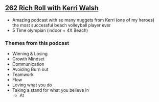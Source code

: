 ## [262 Rich Roll with Kerri Walsh](http://www.richroll.com/podcast/kerri-walsh-jennings/)
* Amazing podcast with so many nuggets from Kerri (one of my heroes) the most successful beach volleyball player ever
* 5 Time olympian (indoor + 4X Beach)

### Themes from this podcast
* Winning & Losing
* Growth Mindset
* Communication
* Avoiding Burn out
* Teamwork
* Flow
* Loving what you do
* Taking a stand for what you believe in
    * At 

